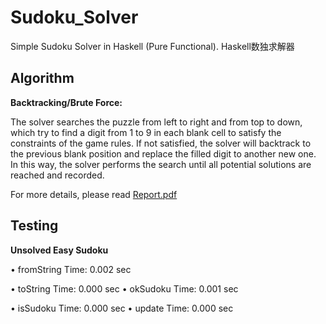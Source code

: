 # Sudoku_Solver
Simple Sudoku Solver in Haskell (Pure Functional). Haskell数独求解器

## Algorithm
**Backtracking/Brute Force:**

The solver searches the puzzle from left to right and from top to down, which try to find a digit from 1 to 9 in each blank cell to satisfy the constraints of the game rules. If not satisfied, the solver will backtrack to the previous blank position and replace the filled digit to another new one. In this way, the solver performs the search until all potential solutions are reached and recorded. 

For more details, please read [Report.pdf](https://github.com/Chan-Xu/Sudoku_Solver/blob/master/Report.pdf)

## Testing
**Unsolved Easy Sudoku**

• fromString        Time: 0.002 sec

• toString          Time: 0.000 sec
• okSudoku          Time: 0.001 sec

• isSudoku          Time: 0.000 sec
• update            Time: 0.000 sec
